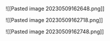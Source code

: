 ![[Pasted image 20230509162648.png]]

![[Pasted image 20230509162718.png]]

![[Pasted image 20230509162748.png]]

